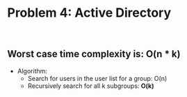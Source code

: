 <h1> Problem 4: Active Directory </h1> <br>

<h2> Worst case time complexity is: <b> O(n * k) </b> </h2>

* Algorithm:
    * Search for users in the user list for a group: </b> O(n)
    * Recursively search for all k subgroups: <b> O(k)
